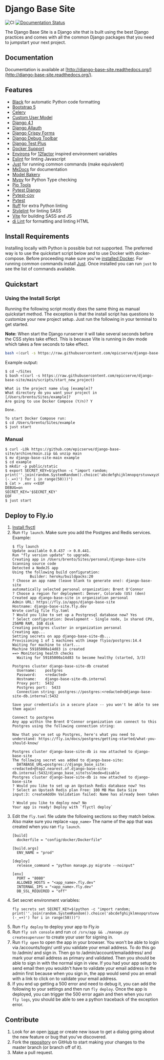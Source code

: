# Django Base Site

![CI](https://github.com/epicserve/django-base-site/actions/workflows/ci.yml/badge.svg)
[![Documentation Status](https://readthedocs.org/projects/django-base-site/badge/?version=latest)](https://django-base-site.readthedocs.io/en/latest/?badge=latest)

<!--intro-start-->
The Django Base Site is a Django site that is built using the best Django practices and comes with all the common Django
packages that you need to jumpstart your next project.
<!--intro-end-->

## Documentation

Documentation is available at [http://django-base-site.readthedocs.org/](http://django-base-site.readthedocs.org/).

<!--readme-start-->
## Features

* [Black](https://black.readthedocs.io/en/stable/) for automatic Python code formatting
* [Bootstrap 5](https://getbootstrap.com/)
* [Celery](http://docs.celeryproject.org/)
* [Custom User Model](https://docs.djangoproject.com/en/stable/topics/auth/customizing/#substituting-a-custom-user-model)
* [Django 4.1](https://www.djangoproject.com/)
* [Django Allauth](http://www.intenct.nl/projects/django-allauth/)
* [Django Crispy Forms](https://github.com/django-crispy-forms/django-crispy-forms)
* [Django Debug Toolbar](https://github.com/jazzband/django-debug-toolbar)
* [Django Test Plus](https://github.com/revsys/django-test-plus/)
* [Docker Support](https://www.docker.com/)
* [Environs](https://github.com/sloria/environs) for [12factor](https://www.12factor.net/) inspired environment variables
* [Eslint](https://eslint.org/) for linting Javascript
* [Just](https://github.com/casey/just) for running common commands (make equivalent)
* [MkDocs](https://www.mkdocs.org/) for documentation
* [Model Bakery](https://github.com/model-bakers/model_bakery)
* [Mypy](http://mypy-lang.org/) for Python Type checking
* [Pip Tools](https://github.com/jazzband/pip-tools/)
* [Pytest Django](https://pytest-django.readthedocs.io/en/latest/index.html)
* [Pytest-cov](https://pytest-cov.readthedocs.io)
* [Pytest](https://docs.pytest.org/)
* [Ruff](https://github.com/charliermarsh/ruff) for extra Python linting
* [Stylelint](https://stylelint.io/) for linting SASS
* [Vite](https://vitejs.dev/) for building SASS and JS
* [dj Lint](https://djlint.com/) for formatting and linting HTML

## Install Requirements

Installing locally with Python is possible but not supported. The preferred way is to use the quickstart script below
and to use Docker with docker-compose. Before proceeding make sure you've
[installed Docker](https://docs.docker.com/engine/installation/). For running common commands install
[Just](https://github.com/casey/just). Once installed you can run `just` to see the list of commands available.


## Quickstart

### Using the Install Script

Running the following script mostly does the same thing as manual quickstart method. The exception is that the install
script has questions to customize your new project setup. Just run the following in your terminal to get started.

**Note:** When start the Django runserver it will take several seconds before the CSS styles take effect. This is
because Vite is running in dev mode which takes a few seconds to take effect.
    
```bash
bash <(curl -s https://raw.githubusercontent.com/epicserve/django-base-site/main/scripts/start_new_project)
```
    
Example output:

    $ cd ~/Sites
    $ bash <(curl -s https://raw.githubusercontent.com/epicserve/django-base-site/main/scripts/start_new_project)
    
    What is the project name slug [example]?
    What directory do you want your project in [/Users/brento/Sites/example]?
    Are going to use Docker Compose (Y/n)? Y

    Done.

    To start Docker Compose run:
    $ cd /Users/brento/Sites/example
    $ just start

### Manual

    $ curl -LOk https://github.com/epicserve/django-base-site/archive/main.zip && unzip main
    $ mv django-base-site-main example
    $ cd example
    $ mkdir -p public/static
    $ export SECRET_KEY=$(python -c "import random; print(''.join(random.SystemRandom().choice('abcdefghijklmnopqrstuvwxyz0123456789%^&*(-_=+)') for i in range(50)))")
    $ cat > .env <<EOF
    DEBUG=on
    SECRET_KEY='$SECRET_KEY'
    EOF
    $ just start


## Deploy to Fly.io

1. [Install flyctl](https://fly.io/docs/hands-on/install-flyctl/)
2. Run `fly launch`. Make sure you add the Postgres and Redis services. Example:
   ```
   $ fly launch
   Update available 0.0.437 -> 0.0.441.
   Run "fly version update" to upgrade.
   Creating app in /Users/brento/Sites/personal/django-base-site
   Scanning source code
   Detected a NodeJS app
   Using the following build configuration:
           Builder: heroku/buildpacks:20
   ? Choose an app name (leave blank to generate one): django-base-site
   automatically selected personal organization: Brent O'Connor
   ? Choose a region for deployment: Denver, Colorado (US) (den)
   Created app django-base-site in organization personal
   Admin URL: https://fly.io/apps/django-base-site
   Hostname: django-base-site.fly.dev
   Wrote config file fly.toml
   ? Would you like to set up a Postgresql database now? Yes
   ? Select configuration: Development - Single node, 1x shared CPU, 256MB RAM, 1GB disk
   Creating postgres cluster in organization personal
   Creating app...
   Setting secrets on app django-base-site-db...
   Provisioning 1 of 1 machines with image flyio/postgres:14.4
   Waiting for machine to start...
   Machine 59185000a14d83 is created
   ==> Monitoring health checks
     Waiting for 59185000a14d83 to become healthy (started, 3/3)
   
   Postgres cluster django-base-site-db created
     Username:    postgres
     Password:    <redacted>
     Hostname:    django-base-site-db.internal
     Proxy port:  5432
     Postgres port:  5433
     Connection string: postgres://postgres:<redacted>@django-base-site-db.internal:5432
   
   Save your credentials in a secure place -- you won't be able to see them again!
   
   Connect to postgres
   Any app within the Brent O'Connor organization can connect to this Postgres using the following connection string:
   
   Now that you've set up Postgres, here's what you need to understand: https://fly.io/docs/postgres/getting-started/what-you-should-know/
   
   Postgres cluster django-base-site-db is now attached to django-base-site
   The following secret was added to django-base-site:
     DATABASE_URL=postgres://django_base_site:<redacted>@top2.nearest.of.django-base-site-db.internal:5432/django_base_site?sslmode=disable
   Postgres cluster django-base-site-db is now attached to django-base-site
   ? Would you like to set up an Upstash Redis database now? Yes
   ? Select an Upstash Redis plan Free: 100 MB Max Data Size
   input:3: createAddOn Validation failed: Name has already been taken
   
   ? Would you like to deploy now? No
   Your app is ready! Deploy with `flyctl deploy`
   ```
3. Edit the `fly.toml` file udate the following sections so they match below. Also make sure you replace `<app_name>`
   The name of the app that was created when you ran `fly launch`.
   ```
   [build]
     dockerfile = "config/docker/Dockerfile"

   [build.args]
     ENV_NAME = "prod"

   [deploy]
     release_command = "python manage.py migrate --noinput"

   [env]
     PORT = "8080"
     ALLOWED_HOSTS = "<app_name>.fly.dev"
     INTERNAL_IPS = "<app_name>.fly.dev"
     DB_SSL_REQUIRED = "off"
   ```
4. Set secret environment variables:
   ```
   fly secrets set SECRET_KEY=$(python -c "import random; print(''.join(random.SystemRandom().choice('abcdefghijklmnopqrstuvwxyz0123456789%^&*(-_=+)') for i in range(50)))")
   ```
5. Run `fly deploy` to deploy your app to Fly.io
6. Run `fly ssh console` and run `cd /srv/app && ./manage.py createsuperuser` to create your user for signing in.
7. Run `fly open` to open the app in your browser. You won't be able to login via /accounts/login/ until you validate
   your email address. To do this go to /admin/ and sign in. Then go to /admin/account/emailaddress/ and mark your email
   address as primary and validated. Then you should be able to sign in with the normal sign in view. If you had
   your app setup to send email then you wouldn't have to validate your email address in the admin first because when
   you sign in, the app would send you an email with a link to click on to validate your email address.
8. If you end up getting a 500 error and need to debug it, you can add the following to your settings and then run
   `fly deploy`. Once the app is deployed, you can trigger the 500 error again and then when you run `fly logs`, you
   should be able to see a python traceback of the exception error.

## Contribute

1. Look for an open [issue](https://github.com/epicserve/django-base-site/issues) or create new issue to get a dialog going about the new feature or bug that you've discovered.
2. Fork the [repository](https://github.com/epicserve/django-base-site) on GitHub to start making your changes to the master branch (or branch off of it). 
3. Make a pull request.

<!--readme-end-->
